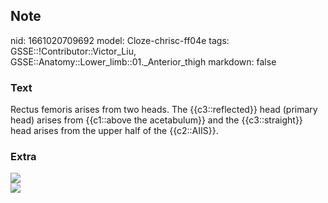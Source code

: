 ## Note
nid: 1661020709692
model: Cloze-chrisc-ff04e
tags: GSSE::!Contributor::Victor_Liu, GSSE::Anatomy::Lower_limb::01._Anterior_thigh
markdown: false

### Text
Rectus femoris arises from two heads. The {{c3::reflected}} head (primary head) arises from {{c1::above the acetabulum}} and the {{c3::straight}} head arises from the upper half of the {{c2::AIIS}}.

### Extra
<img src="paste-769d08b2aee86bc6fc1c1462e1ebdec89cb37916.jpg">
<div><img src=
"paste-9829d9255dc215bdc6c471c89ed2d725d06e9507.jpg"></div>
